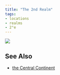 ```yaml
---
title: "The 2nd Realm"
tags:
- locations
- realms
- 2°e
---
```


![](map_of_2nd_realm.png)

## See Also
- [the Central Continent](private/Z%20content.old/locations/2nd-realm/central-continent.md)